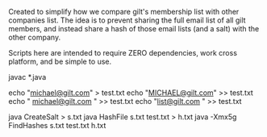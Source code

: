 Created to simplify how we compare gilt's membership list with other
companies list. The idea is to prevent sharing the full email list of
all gilt members, and instead share a hash of those email lists (and a
salt) with the other company.

Scripts here are intended to require ZERO dependencies, work cross
platform, and be simple to use.

javac *.java

echo "michael@gilt.com" > test.txt
echo "MICHAEL@gilt.com" >> test.txt
echo " michael@gilt.com " >> test.txt
echo "list@gilt.com " >> test.txt

java CreateSalt > s.txt
java HashFile s.txt test.txt > h.txt
java -Xmx5g FindHashes s.txt test.txt h.txt
